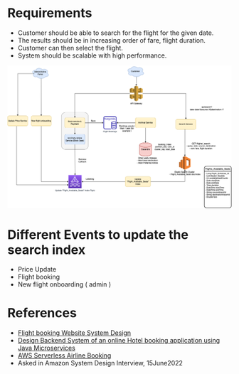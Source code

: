 
# Requirements
- Customer should be able to search for the flight for the given date. 
- The results should be in increasing order of fare, flight duration.
- Customer can then select the flight.
- System should be scalable with high performance.

![img.png](assets/MakeMyTripFlightSearch.drawio.png)

# Different Events to update the search index
- Price Update
- Flight booking
- New flight onboarding ( admin )

[//]: # (# Estimation)

[//]: # (- Assuming each apache &#40; service &#41; server can handle 512 concurrent requests.)

[//]: # (- If we consider `1 million concurrent users`, around `2000 servers` would be needed.)

[//]: # (- Expected Latency - `10ms for ElasticSearch`.)

[//]: # (# Data Modeling)

[//]: # (- Search Interface )

[//]: # (  - searchbyDate)

[//]: # (- FlightSearch would implement Search Interface )

# References
- [Flight booking Website System Design](https://ankita4priya.medium.com/flight-booking-website-app-system-design-899c626a6ee6)
- [Design Backend System of an online Hotel booking application using Java Microservices](https://www.nexsoftsys.com/articles/how-to-design-backend-system-of-an-online-hotel-booking-app-using-java.html)
- [AWS Serverless Airline Booking](https://github.com/aws-samples/aws-serverless-airline-booking)
- Asked in Amazon System Design Interview, 15June2022
